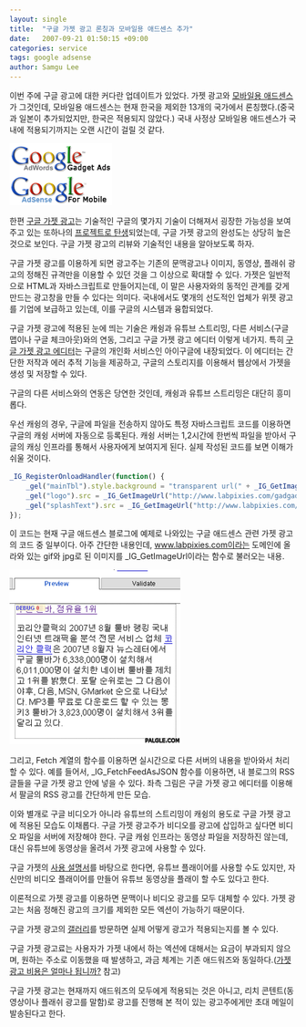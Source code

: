 ```yaml
---
layout: single
title:  "구글 가젯 광고 론칭과 모바일용 애드센스 추가"
date:   2007-09-21 01:50:15 +09:00
categories: service
tags: google adsense
author: Samgu Lee
---
```

이번 주에 구글 광고에 대한 커다란 업데이트가 있었다. 가젯 광고와 [모바일용 애드센스](http://adsense.blogspot.com/2007/09/here-comes-mobile.html)가 그것인데, 모바일용 애드센스는 현재 한국을 제외한 13개의 국가에서 론칭했다.(중국과 일본이 추가되었지만, 한국은 적용되지 않았다.) 국내 사정상 모바일용 애드센스가 국내에 적용되기까지는 오랜 시간이 걸릴 것 같다.

![모바일용 애드센스와 구글 가젯 광고](/assets/google-mobile-and-gadget-ad.gif)

한편 [구글 가젯 광고](http://www.google.com/adwords/gadgetads/)는 기술적인 구글의 몇가지 기술이 더해져서 굉장한 가능성을 보여주고 있는 또하나의 [프로젝트로 탄생](http://adsense.blogspot.com/2007/09/introducing-google-gadget-ads.html)되었는데, 구글 가젯 광고의 완성도는 상당히 높은 것으로 보인다. 구글 가젯 광고의 리뷰와 기술적인 내용을 알아보도록 하자.

구글 가젯 광고를 이용하게 되면 광고주는 기존의 문맥광고나 이미지, 동영상, 플래쉬 광고의 정해진 규격만을 이용할 수 있던 것을 그 이상으로 확대할 수 있다. 가젯은 일반적으로 HTML과 자바스크립트로 만들어지는데, 이 말은 사용자와의 동적인 관계를 갖게 만드는 광고창을 만들 수 있다는 의미다. 국내에서도 몇개의 선도적인 업체가 위젯 광고를 기업에 보급하고 있는데, 이를 구글의 시스템과 융합되었다.

구글 가젯 광고에 적용된 눈에 띄는 기술은 캐슁과 유튜브 스트리밍, 다른 서비스(구글 맵이나 구글 체크아웃)와의 연동, 그리고 구글 가젯 광고 에디터 이렇게 네가지. 특히 [구글 가젯 광고 에디터](http://www.google.com/ig/modules/gadgetads.html)는 구글의 개인화 서비스인 아이구글에 내장되었다. 이 에디터는 간단한 저작과 에러 추적 기능을 제공하고, 구글의 스토리지를 이용해서 웹상에서 가젯을 생성 및 저장할 수 있다.

구글의 다른 서비스와의 연동은 당연한 것인데, 캐슁과 유튜브 스트리밍은 대단히 흥미롭다.

우선 캐슁의 경우, 구글에 파일을 전송하지 않아도 특정 자바스크립트 코드를 이용하면 구글의 캐슁 서버에 자동으로 등록된다. 캐슁 서버는 1,2시간에 한번씩 파일을 받아서 구글의 캐싱 인프라를 통해서 사용자에게 보여지게 된다. 실제 작성된 코드를 보면 이해가 쉬울 것이다.

```js
_IG_RegisterOnloadHandler(function() {
    _gel("mainTbl").style.background = "transparent url(" + _IG_GetImageUrl("http://www.labpixies.com/gadgads/adsense/images/background.gif") + ") 0px 0px no-repeat";
    _gel("logo").src = _IG_GetImageUrl("http://www.labpixies.com/gadgads/adsense/images/logo.jpg");
    _gel("splashText").src = _IG_GetImageUrl("http://www.labpixies.com/gadgads/adsense/images/ad0.gif");
});
```

이 코드는 현재 구글 애드센스 블로그에 예제로 나와있는 구글 애드센스 관련 가젯 광고의 코드 중 일부이다. 아주 간단한 내용인데, www.labpixies.com이라는 도메인에 올라와 있는 gif와 jpg로 된 이미지를 _IG_GetImageUrl이라는 함수로 불러오는 내용.

![구글 가젯 광고 에디터의 팔글 RSS](/assets/palgle-in-google-gadget-ad.gif)

그리고, Fetch 계열의 함수를 이용하면 실시간으로 다른 서버의 내용을 받아와서 처리할 수 있다. 예를 들어서, _IG_FetchFeedAsJSON 함수를 이용하면, 내 블로그의 RSS글들을 구글 가젯 광고 안에 넣을 수 있다. 좌측 그림은 구글 가젯 광고 에디터를 이용해서 팔글의 RSS 광고를 간단하게 만든 모습.

이와 별개로 구글 비디오가 아니라 유튜브의 스트리밍이 캐슁의 용도로 구글 가젯 광고에 적용된 모습도 이채롭다. 구글 가젯 광고주가 비디오를 광고에 삽입하고 싶다면 비디오 파일을 서버에 저장해야 한다. 구글 캐슁 인프라는 동영상 파일을 저장하진 않는데, 대신 유튜브에 동영상을 올려서 가젯 광고에 사용할 수 있다.

구글 가젯의 [사용 설명서](http://www.google.com/adwords/gadgetads/tutorial.html#video)를 바탕으로 한다면, 유튜브 플래이어를 사용할 수도 있지만, 자신만의 비디오 플래이어를 만들어 유튜브 동영상을 플래이 할 수도 있다고 한다.

이론적으로 가젯 광고를 이용하면 문맥이나 비디오 광고를 모두 대체할 수 있다. 가젯 광고는 처음 정해진 광고의 크기를 제외한 모든 엑션이 가능하기 때문이다.

구글 가젯 광고의 [갤러리](http://www.google.com/adwords/gadgetads/gallery.html)를 방문하면 실제 어떻게 광고가 적용되는지를 볼 수 있다.

구글 가젯 광고료는 사용자가 가젯 내에서 하는 엑션에 대해서는 요금이 부과되지 않으며, 원하는 주소로 이동했을 때 발생하고, 과금 체계는 기존 애드워즈와 동일하다.([가젯 광고 비용은 얼마나 됩니까?](https://adwords.google.com/support/bin/answer.py?answer=74802&topic=12549) 참고)

구글 가젯 광고는 현재까지 애드워즈의 모두에게 적용되는 것은 아니고, 리치 콘텐트(동영상이나 플래쉬 광고를 말함)로 광고를 진행해 본 적이 있는 광고주에게만 초대 메일이 발송된다고 한다.
